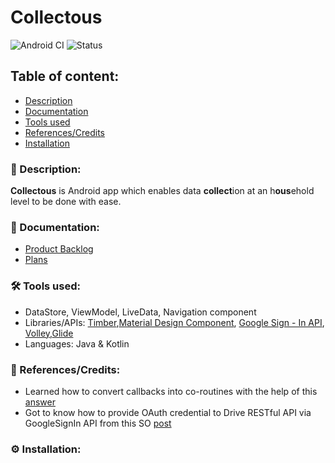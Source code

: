 # Collectous

![Android CI](https://github.com/ANUHisoc/nasio-data-collection-app/workflows/Android%20CI/badge.svg?branch=main)
![Status](https://img.shields.io/badge/status-work--in--progress-red)

## Table of content:
- [Description](#-description)
- [Documentation](#-documentation)
- [Tools used](#%EF%B8%8F-tools-used)
- [References/Credits](#-referencescredits)
- [Installation](#%EF%B8%8F-installation)



### 📜 Description:
**Collectous** is Android app which enables data **collect**ion at an h**ous**ehold level to be done with ease.

### 📒 Documentation:
-   [Product Backlog]()
-   [Plans]()

### 🛠️ Tools used:

- DataStore, ViewModel, LiveData, Navigation component
- Libraries/APIs: [Timber](https://github.com/JakeWharton/timber),[Material Design Component](https://github.com/material-components/material-components-android), [Google Sign - In API](https://developers.google.com/identity/sign-in/android/start-integrating), [Volley](https://developer.android.com/training/volley),[Glide](https://github.com/bumptech/glide)
- Languages: Java & Kotlin


### 🔖 References/Credits:
- Learned how to convert callbacks into co-routines with the help of this [answer](https://stackoverflow.com/questions/48552925/existing-3-function-callback-to-kotlin-coroutines/48562175#48562175)
- Got to know how to provide OAuth credential to Drive RESTful API via GoogleSignIn API  from this SO [post](https://stackoverflow.com/q/56949872/11200630)

### ⚙️ Installation:

